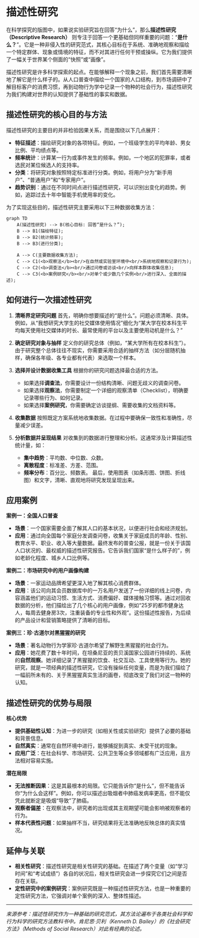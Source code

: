 # 描述性研究

在科学探究的版图中，如果说实验研究旨在回答“为什么”，那么**描述性研究（Descriptive Research）** 则专注于回答一个更基础但同样重要的问题：“**是什么？**”。它是一种非侵入性的研究范式，其核心目标在于系统、准确地观察和描绘一个特定群体、现象或情境的特征，而不对其进行任何干预或操纵。它为我们提供了一幅关于世界某个侧面的“快照”或“画像”。

描述性研究是许多科学探索的起点。在能够解释一个现象之前，我们首先需要清晰地了解它是什么样子的。从人口普查中描绘一个国家的人口结构，到市场调研中了解目标客户的消费习惯，再到动物行为学中记录一个物种的社会行为，描述性研究为我们构建对世界的认知提供了基础性的事实和数据。

## 描述性研究的核心目的与方法

描述性研究的主要目的并非检验因果关系，而是围绕以下几点展开：

*   **特征描述**：描绘研究对象的各项特征。例如，一个班级学生的平均年龄、男女比例、平均绩点等。
*   **频率统计**：计算某一行为或事件发生的频率。例如，一个地区的犯罪率，或者选民对某位候选人的支持率。
*   **分类**：将研究对象按照特定标准进行分类。例如，将用户分为“新手用户”、“普通用户”和“专家用户”。
*   **趋势识别**：通过在不同时间点进行描述性研究，可以识别出变化的趋势。例如，追踪过去十年中智能手机使用率的变化。

为了实现这些目的，描述性研究主要采用以下三种数据收集方法：

```mermaid
graph TD
    A(描述性研究) --> B(核心目标: 回答“是什么？”);
    B --> B1(描绘特征);
    B --> B2(统计频率);
    B --> B3(进行分类);

    A --> C(主要数据收集方法);
    C --> C1(<b>观察法</b><br/>在自然或实验室环境中<br/>系统地观察和记录行为);
    C --> C2(<b>调查法</b><br/>通过问卷或访谈<br/>向样本群体收集信息);
    C --> C3(<b>案例研究</b><br/>对单个或少数几个实例<br/>进行深入、全面的描述);
```

## 如何进行一次描述性研究

1.  **清晰界定研究问题**
    首先，明确你想要描述的“是什么”。问题必须清晰、具体。例如，从“我想研究大学生的社交媒体使用情况”细化为“某大学在校本科生平均每天使用社交媒体的时长、最常使用的平台以及主要使用动机是什么？”

2.  **确定研究对象与抽样**
    定义你的研究总体（例如，“某大学所有在校本科生”）。由于研究整个总体往往不现实，你需要采用合适的抽样方法（如分层随机抽样，确保各年级、各专业都有代表）来选取一个样本。

3.  **选择并设计数据收集工具**
    根据你的研究问题选择最合适的方法。
    *   如果选择**调查法**，你需要设计一份结构清晰、问题无歧义的调查问卷。
    *   如果选择**观察法**，你需要制定一个详细的观察清单（Checklist），明确要记录哪些行为、如何记录。
    *   如果选择**案例研究**，你需要确定访谈提纲、需要收集的文档资料等。

4.  **收集数据**
    按照既定方案系统地收集数据。在过程中要确保一致性和准确性，尽量减少误差。

5.  **分析数据并呈现结果**
    对收集到的数据进行整理和分析。这通常涉及计算描述性统计量，如：
    *   **集中趋势**：平均数、中位数、众数。
    *   **离散程度**：标准差、方差、范围。
    *   **频率分布**：百分比、频数表。
    最后，使用图表（如条形图、饼图、折线图）和文字，清晰、直观地将研究发现呈现出来。

## 应用案例

**案例一：全国人口普查**
*   **场景**：一个国家需要全面了解其人口的基本状况，以便进行社会和经济规划。
*   **应用**：通过向全国每个家庭分发调查问卷，收集关于家庭成员的年龄、性别、教育水平、职业、收入等大量数据。最终发布的普查公报，就是一份关于该国人口状况的、最权威的描述性研究报告。它告诉我们国家“是什么样子的”，例如老龄化程度、城乡人口比例等。

**案例二：市场研究中的用户画像构建**
*   **场景**：一家运动品牌希望更深入地了解其核心消费群体。
*   **应用**：该公司向其会员数据库中的一万名用户发送了一份详细的线上问卷，内容涵盖他们的运动习惯、生活方式、消费偏好、媒体接触习惯等。通过对回收数据的分析，他们描绘出了几个核心的用户画像，例如“25岁的都市健身达人，每周去健身房3次，注重装备的专业性和外观”。这份描述性报告，为后续的产品设计和营销策略提供了清晰的目标。

**案例三：珍·古道尔对黑猩猩的研究**
*   **场景**：著名动物行为学家珍·古道尔希望了解野生黑猩猩的社会行为。
*   **应用**：她花费了数十年时间，在坦桑尼亚的贡贝溪国家公园进行持续的、系统的**自然观察**。她详细记录了黑猩猩的饮食、社交互动、工具使用等行为。她的研究，就是一项经典的描述性研究，它没有操纵任何变量，而是为我们描绘了一幅前所未有的、关于黑猩猩真实生活的画卷，彻底改变了我们对这一物种的认知。

## 描述性研究的优势与局限

**核心优势**
*   **提供基础性认知**：为进一步的研究（如相关性或实验研究）提供了必要的基础和背景信息。
*   **自然真实**：通常在自然环境中进行，能够捕捉到真实、未受干扰的现象。
*   **应用广泛**：在社会科学、市场研究、公共卫生等众多领域都有广泛应用，且方法相对容易实施。

**潜在局限**
*   **无法推断因果**：这是其最根本的局限。它只能告诉你“是什么”，但不能告诉你“为什么会这样”。例如，你可以描述出吸烟者中肺癌发病率更高，但不能仅凭此就断定是吸烟“导致”了肺癌。
*   **观察者偏差**：在观察法中，研究者的出现或其主观期望可能会影响被观察者的行为。
*   **样本代表性问题**：如果抽样不当，研究结果将无法准确地反映总体的真实情况。

## 延伸与关联

*   **相关性研究**：描述性研究是相关性研究的基础。在描述了两个变量（如“学习时间”和“考试成绩”）各自的状况后，相关性研究会进一步探究它们之间是否存在关联。
*   **定性研究中的案例研究**：案例研究既是一种描述性研究方法，也是一种重要的定性研究方法，它强调对单个案例的深入、整体性描述。

---
*来源参考：描述性研究作为一种基础的研究范式，其方法论遍布于各类社会科学和行为科学的研究方法教科书中。肯尼思·贝利（Kenneth D. Bailey）的《社会研究方法》（Methods of Social Research）对此有经典的论述。*

